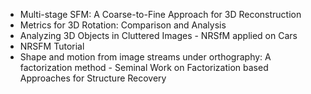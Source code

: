 <ul>
<li><a href="https://github.com/manjunath5496/Computer-Vision-Reading-List/blob/master/cvr(1).pdf" target="_blank" style = "text-decoration:none;">Multi-stage SFM: A Coarse-to-Fine Approach for 3D Reconstruction</a></li>
<li><a href="https://github.com/manjunath5496/Computer-Vision-Reading-List/blob/master/cvr(2).pdf" target="_blank" style = "text-decoration:none;">Metrics for 3D Rotation: Comparison and Analysis</a></li>
<li><a href="https://github.com/manjunath5496/Computer-Vision-Reading-List/blob/master/cvr(3).pdf" target="_blank" style = "text-decoration:none;">Analyzing 3D Objects in Cluttered Images - NRSfM applied on Cars</a></li>
<li><a href="https://github.com/manjunath5496/Computer-Vision-Reading-List/blob/master/cvr(4).pdf" target="_blank" style = "text-decoration:none;">NRSFM Tutorial</a></li>
<li><a href="https://github.com/manjunath5496/Computer-Vision-Reading-List/blob/master/cvr(5).pdf" target="_blank" style = "text-decoration:none;">Shape and motion from image streams under orthography: A factorization method - Seminal Work on Factorization based Approaches for Structure Recovery</a></li>

</ul>
